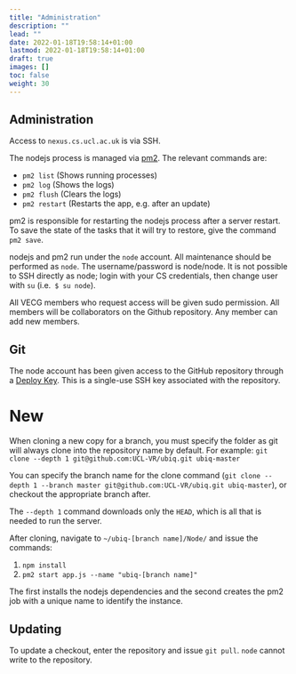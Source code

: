 ```yaml
---
title: "Administration"
description: ""
lead: ""
date: 2022-01-18T19:58:14+01:00
lastmod: 2022-01-18T19:58:14+01:00
draft: true
images: []
toc: false
weight: 30
---
```


## Administration

Access to `nexus.cs.ucl.ac.uk` is via SSH.

The nodejs process is managed via [pm2](https://pm2.keymetrics.io/). The relevant commands are:

* `pm2 list` (Shows running processes)
* `pm2 log` (Shows the logs)
* `pm2 flush` (Clears the logs)
* `pm2 restart` (Restarts the app, e.g. after 
an update)

pm2 is responsible for restarting the nodejs process after a server restart. To save the state of the tasks that it will try to restore, give the command `pm2 save`.

nodejs and pm2 run under the `node` account. All maintenance should be performed as `node`. The username/password is node/node. It is not possible to SSH directly as node; login with your CS credentials, then change user with `su` (i.e.` $ su node`).

All VECG members who request access will be given sudo permission. All members will be collaborators on the Github repository. Any member can add new members.

## Git

The node account has been given access to the GitHub repository through a [Deploy Key](https://docs.github.com/en/developers/overview/managing-deploy-keys). This is a single-use SSH key associated with the repository.

# New

When cloning a new copy for a branch, you must specify the folder as git will always clone into the repository name by default. For example: `git clone --depth 1 git@github.com:UCL-VR/ubiq.git ubiq-master`

You can specify the branch name for the clone command (`git clone --depth 1 --branch master git@github.com:UCL-VR/ubiq.git ubiq-master`), or checkout the appropriate branch after.

The `--depth 1` command downloads only the `HEAD`, which is all that is needed to run the server.

After cloning, navigate to `~/ubiq-[branch name]/Node/` and issue the commands:

1. `npm install`
2. `pm2 start app.js --name "ubiq-[branch name]"`

The first installs the nodejs dependencies and the second creates the pm2 job with a unique name to identify the instance.

## Updating

To update a checkout, enter the repository and issue `git pull`. `node` cannot write to the repository.